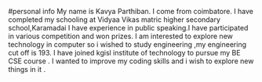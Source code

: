 #personal info 
My name is  Kavya Parthiban.
I come from coimbatore.
I have completed my schooling at Vidyaa Vikas matric higher secondary school,Karamadai
I have experience in public speaking.I have participated in various competition and won prizes.
I am interested to explore new technology in computer so i wished to study engineering ,my engineering cut off is 193.
I have joined kgisl institute of technology to pursue my BE CSE course .
I wanted to improve my coding skills and i wish to explore new things in it .
